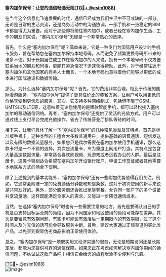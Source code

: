 **塞内加尔保号：让您的通信畅通无阻[[TG💪+ @esim1088](https://t.me/s/esim1088)]**

在当今这个信息化飞速发展的时代，通信已经成为我们生活中不可或缺的一部分。无论是日常的生活交流，还是商务活动中的沟通协调，一部手机和一张稳定的SIM卡都显得尤为重要。而对于那些即将前往塞内加尔，或者已经在塞内加尔生活、工作的朋友们来说，“塞内加尔保号”无疑是一个非常贴心的选择。

首先，什么是“塞内加尔保号”呢？简单来说，它是一种专门为国际用户设计的手机卡服务，旨在帮助您在塞内加尔保持本地号码，从而避免了频繁更换号码所带来的诸多不便。对于长期居住或工作在塞内加尔的人来说，拥有一个本地号码不仅方便联系当地的朋友和同事，更能在紧急情况下迅速获得帮助。此外，对于经常往返于塞内加尔和其他国家的商务人士而言，一个本地号码也意味着他们能够以更低的成本进行国际通话和数据传输。

那么，为什么选择“塞内加尔保号”呢？首先，它的费用非常合理。相比于传统的国际漫游服务，“塞内加尔保号”提供了更具性价比的套餐方案，让用户可以用更低的价格享受到更优质的服务。其次，它支持多种网络制式，包括但不限于GSM、UMTS以及LTE等，这意味着无论您使用的是哪款智能手机，都可以轻松接入塞内加尔的移动通信网络。再者，“塞内加尔保号”还提供了灵活的充值方式，用户可以通过线上支付平台完成充值操作，省去了传统营业厅排队等待的时间。

接下来，让我们具体了解一下“塞内加尔保号”的几种常见类型及其特点。首先是标准版手机卡，这种类型的卡适合大多数普通用户，提供基础的语音通话、短信发送以及有限的数据流量服务。如果您只是偶尔需要在塞内加尔使用手机通讯，那么这款卡将是一个不错的选择。其次是流量卡，专为重度上网用户打造，其特点是包含大量高速数据流量，非常适合喜欢刷视频、玩游戏或者远程办公的人群。最后是注册卡，这类卡特别适合希望在塞内加尔开设银行账户、申请工作签证或者其他需要本地联系方式的场合下使用。

除了上述提到的基本功能外，“塞内加尔保号”还有一些附加优势值得我们关注。例如，它通常会附赠一定的免费通话分钟数和短信条数，这对于初次使用的新手来说是非常友好的。另外，部分服务商还会推出家庭套餐，允许同一账户下的多个设备共享流量池，这样既能满足全家人的需求，又能进一步降低通信成本。

当然，在选择“塞内加尔保号”时也有一些需要注意的地方。首先是要确认自己的手机是否支持目标运营商的频段，因为不同国家和地区使用的频段可能存在差异。其次是要留意有效期问题，有些卡可能设有激活后一定期限内的有效期限，过了这个时间未及时充值的话可能会导致服务中断。最后，建议大家通过正规渠道购买此类产品，以免买到假冒伪劣商品影响正常使用体验。

总之，“塞内加尔保号”是一项既实用又经济实惠的服务，无论是短期访问还是长期定居，都能为您提供可靠的通信保障。如果您正在考虑如何解决塞内加尔期间的通信问题，不妨试试这款产品吧！相信它会给您的旅程增添不少便利与乐趣。

[[TG💪+ @esim1088](https://t.me/s/esim1088)]  
![Image](https://i.postimg.cc/4NQfJmqS/Snipaste-2025-05-13-00-14-12.png)